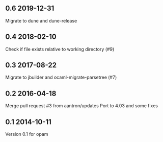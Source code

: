 0.6 2019-12-31
---------------------------------

Migrate to dune and dune-release

0.4 2018-02-10
---------------------------------

Check if file exists relative to working directory (#9)

0.3 2017-08-22
---------------------------------

Migrate to jbuilder and ocaml-migrate-parsetree (#7)

0.2 2016-04-18
---------------------------------

Merge pull request #3 from aantron/updates
Port to 4.03 and some fixes

0.1 2014-10-11
---------------------------------

Version 0.1 for opam
